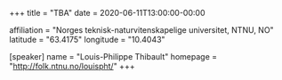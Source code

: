 +++
title = "TBA"
date = 2020-06-11T13:00:00-00:00

affiliation = "Norges teknisk-naturvitenskapelige universitet, NTNU, NO"
latitude = "63.4175"
longitude = "10.4043"

[speaker]
  name = "Louis-Philippe Thibault"
  homepage = "http://folk.ntnu.no/louispht/"
+++
